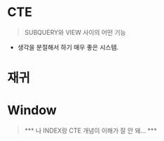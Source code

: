 # CTE
> SUBQUERY와 VIEW 사이의 어떤 기능
- 생각을 분절해서 하기 매우 좋은 시스템.
# 재귀
# Window

> *** 나 INDEX랑 CTE 개념이 이해가 잘 안 돼... ***